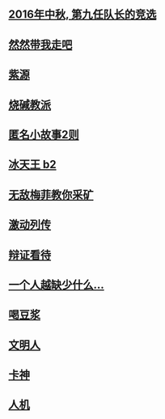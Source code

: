 ## [2016年中秋, 第九任队长的竞选](wall/jingxuan.md)

## [然然带我走吧](wall/1007.md)

## [紫源](wall/ziyuan.md)

## [烧碱教派](wall/shaojianjiaopai.md)

## [匿名小故事2则](wall/niminggushi.md)

## [冰天王 b2](wall/b2.md)

## [无敌梅菲教你采矿](wall/meifei.md)

## [激动列传](wall/exciting.md)

## [辩证看待](wall/bianzheng.md)

## [一个人越缺少什么...](wall/queshao.md)

## [喝豆浆](wall/hedoujiang.md)

## [文明人](wall/wenming.md)

## [卡神](wall/kashen.md)

## [人机](wall/renji.md)